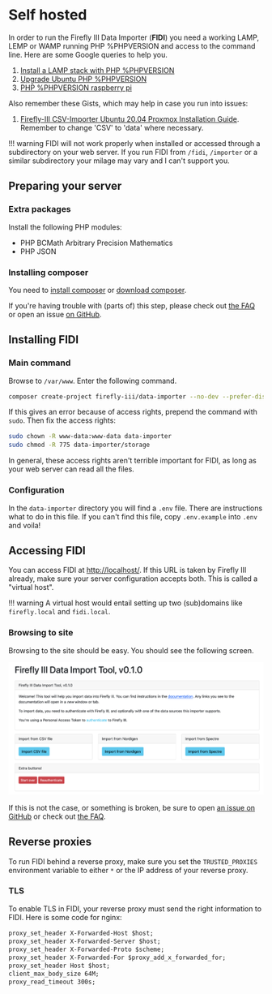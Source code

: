 # Self hosted

In order to run the Firefly III Data Importer (**FIDI**) you need a working LAMP, LEMP or WAMP running PHP %PHPVERSION and access to the command line. Here are some Google queries to help you.

1. [Install a LAMP stack with PHP %PHPVERSION](https://www.google.com/search?q=lamp+stack+php+%PHPVERSION)
2. [Upgrade Ubuntu PHP %PHPVERSION](https://www.google.com/search?q=upgrade+ubuntu+php+%PHPVERSION)
3. [PHP %PHPVERSION raspberry pi](https://www.google.nl/search?q=PHP+%PHPVERSION+raspberry+pi)

Also remember these Gists, which may help in case you run into issues:

1. [Firefly-III CSV-Importer Ubuntu 20.04 Proxmox Installation Guide](https://gist.github.com/Engr-AllanG/e87f827092e3a6b876b912cd897428ae). Remember to change 'CSV' to 'data' where necessary.

!!! warning
    FIDI will not work properly when installed or accessed through a subdirectory on your web server. If you run FIDI from `/fidi`, `/importer` or a similar subdirectory your milage may vary and I can't support you.

## Preparing your server

### Extra packages

Install the following PHP modules:

* PHP BCMath Arbitrary Precision Mathematics
* PHP JSON

### Installing composer

You need to [install composer](https://getcomposer.org/doc/00-intro.md) or [download composer](https://getcomposer.org/download/).

If you're having trouble with (parts of) this step, please check out [the FAQ](../help/faq.md) or open an issue [on GitHub](https://github.com/firefly-iii/firefly-iii).

## Installing FIDI

### Main command

Browse to `/var/www`. Enter the following command. 

```bash
composer create-project firefly-iii/data-importer --no-dev --prefer-dist data-importer %IMPORTERVERSION
```

If this gives an error because of access rights, prepend the command with `sudo`. Then fix the access rights:

```bash   
sudo chown -R www-data:www-data data-importer
sudo chmod -R 775 data-importer/storage
```

In general, these access rights aren't terrible important for FIDI, as long as your web server can read all the files.

### Configuration

In the `data-importer` directory you will find a `.env` file. There are instructions what to do in this file. If you can't find this file, copy `.env.example` into `.env` and voila!

## Accessing FIDI

You can access FIDI at [http://localhost/](http://localhost/). If this URL is taken by Firefly III already, make sure your server configuration accepts both. This is called a "virtual host".

!!! warning
    A virtual host would entail setting up two (sub)domains like `firefly.local` and `fidi.local`.

### Browsing to site

Browsing to the site should be easy. You should see the following screen.

![Opening screen of FIDI.](images/opening.png)

If this is not the case, or something is broken, be sure to open [an issue on GitHub](https://github.com/firefly-iii/firefly-iii) or check out [the FAQ](../help/faq.md).

## Reverse proxies

To run FIDI behind a reverse proxy, make sure you set the `TRUSTED_PROXIES` environment variable to either `*` or the IP address of your reverse proxy.

### TLS

To enable TLS in FIDI, your reverse proxy must send the right information to FIDI. Here is some code for nginx:

```
proxy_set_header X-Forwarded-Host $host;
proxy_set_header X-Forwarded-Server $host;
proxy_set_header X-Forwarded-Proto $scheme;
proxy_set_header X-Forwarded-For $proxy_add_x_forwarded_for;
proxy_set_header Host $host;
client_max_body_size 64M;
proxy_read_timeout 300s;
```
